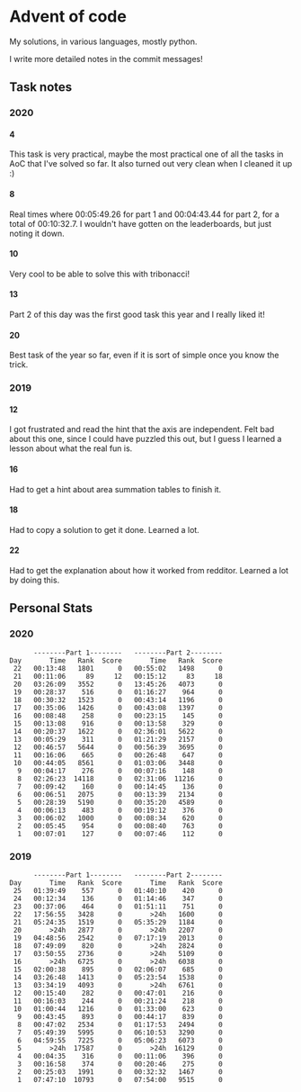 # Advent of code

My solutions, in various languages, mostly python.

I write more detailed notes in the commit messages!

## Task notes

### 2020

#### 4

This task is very practical, maybe the most practical one of all the tasks in
AoC that I've solved so far. It also turned out very clean when I cleaned it up :)

#### 8

Real times where 00:05:49.26 for part 1 and 00:04:43.44 for part 2, for a total
of 00:10:32.7. I wouldn't have gotten on the leaderboards, but just noting it down.

#### 10

Very cool to be able to solve this with tribonacci!

#### 13

Part 2 of this day was the first good task this year and I really liked it!

#### 20

Best task of the year so far, even if it is sort of simple once you know the trick.

### 2019

#### 12

I got frustrated and read the hint that the axis are independent. Felt bad
about this one, since I could have puzzled this out, but I guess I learned
a lesson about what the real fun is.

#### 16

Had to get a hint about area summation tables to finish it.

#### 18

Had to copy a solution to get it done. Learned a lot.

#### 22

Had to get the explanation about how it worked from redditor. Learned a lot
by doing this.

## Personal Stats

### 2020

```
      --------Part 1--------   --------Part 2--------
Day       Time   Rank  Score       Time   Rank  Score
 22   00:13:48   1801      0   00:55:02   1498      0
 21   00:11:06     89     12   00:15:12     83     18
 20   03:26:09   3552      0   13:45:26   4073      0
 19   00:28:37    516      0   01:16:27    964      0
 18   00:30:32   1523      0   00:43:14   1196      0
 17   00:35:06   1426      0   00:43:08   1397      0
 16   00:08:48    258      0   00:23:15    145      0
 15   00:13:08    916      0   00:13:58    329      0
 14   00:20:37   1622      0   02:36:01   5622      0
 13   00:05:29    311      0   01:21:29   2157      0
 12   00:46:57   5644      0   00:56:39   3695      0
 11   00:16:06    665      0   00:26:48    647      0
 10   00:44:05   8561      0   01:03:06   3448      0
  9   00:04:17    276      0   00:07:16    148      0
  8   02:26:23  14118      0   02:31:06  11216      0
  7   00:09:42    160      0   00:14:45    136      0
  6   00:06:51   2075      0   00:13:39   2134      0
  5   00:28:39   5190      0   00:35:20   4589      0
  4   00:06:13    483      0   00:19:12    376      0
  3   00:06:02   1000      0   00:08:34    620      0
  2   00:05:45    954      0   00:08:40    763      0
  1   00:07:01    127      0   00:07:46    112      0
```

### 2019

```
      --------Part 1--------   --------Part 2--------
Day       Time   Rank  Score       Time   Rank  Score
 25   01:39:49    557      0   01:40:10    420      0
 24   00:12:34    136      0   01:14:46    347      0
 23   00:37:06    464      0   01:51:11    751      0
 22   17:56:55   3428      0       >24h   1600      0
 21   05:24:35   1519      0   05:35:29   1184      0
 20       >24h   2877      0       >24h   2207      0
 19   04:48:56   2542      0   07:17:19   2013      0
 18   07:49:09    820      0       >24h   2824      0
 17   03:50:55   2736      0       >24h   5109      0
 16       >24h   6725      0       >24h   6038      0
 15   02:00:38    895      0   02:06:07    685      0
 14   03:26:48   1413      0   05:23:54   1538      0
 13   03:34:19   4093      0       >24h   6761      0
 12   00:15:40    282      0   00:47:01    216      0
 11   00:16:03    244      0   00:21:24    218      0
 10   01:00:44   1216      0   01:33:00    623      0
  9   00:43:45    893      0   00:44:17    839      0
  8   00:47:02   2534      0   01:17:53   2494      0
  7   05:49:39   5995      0   06:10:53   3290      0
  6   04:59:55   7225      0   05:06:23   6073      0
  5       >24h  17587      0       >24h  16129      0
  4   00:04:35    316      0   00:11:06    396      0
  3   00:16:58    374      0   00:20:46    275      0
  2   00:25:03   1991      0   00:32:32   1467      0
  1   07:47:10  10793      0   07:54:00   9515      0
```
